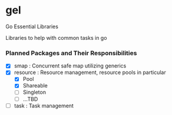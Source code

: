 # gel
Go Essential Libraries

Libraries to help with common tasks in go

### Planned Packages and Their Responsibilities
- [x] smap : Concurrent safe map utilizing generics
- [x] resource : Resource management, resource pools in particular
    - [x] Pool
    - [x] Shareable
    - [ ] Singleton
    - [ ] ...TBD
- [ ] task : Task management